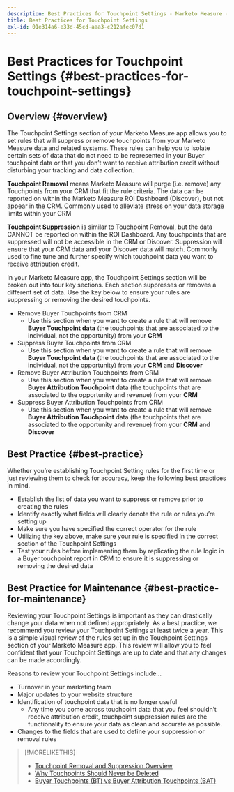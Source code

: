 ```yaml
---
description: Best Practices for Touchpoint Settings - Marketo Measure - Product Documentation
title: Best Practices for Touchpoint Settings
exl-id: 01e314a6-e33d-45cd-aaa3-c212afec07d1
---
```

# Best Practices for Touchpoint Settings {#best-practices-for-touchpoint-settings}

## Overview {#overview}

The Touchpoint Settings section of your Marketo Measure app allows you to set rules that will suppress or remove touchpoints from your Marketo Measure data and related systems. These rules can help you to isolate certain sets of data that do not need to be represented in your Buyer touchpoint data or that you don’t want to receive attribution credit without disturbing your tracking and data collection.

   **Touchpoint Removal** means Marketo Measure will purge (i.e. remove) any Touchpoints from your CRM that fit the rule criteria. The data can be reported on within the Marketo Measure ROI Dashboard (Discover), but not appear in the CRM. Commonly used to alleviate stress on your data storage limits within your CRM

   **Touchpoint Suppression** is similar to Touchpoint Removal, but the data CANNOT be reported on within the ROI Dashboard. Any touchpoints that are suppressed will not be accessible in the CRM or Discover. Suppression will ensure that your CRM data and your Discover data will match. Commonly used to fine tune and further specify which touchpoint data you want to receive attribution credit.

In your Marketo Measure app, the Touchpoint Settings section will be broken out into four key sections. Each section suppresses or removes a different set of data. Use the key below to ensure your rules are suppressing or removing the desired touchpoints.

* Remove Buyer Touchpoints from CRM
  * Use this section when you want to create a rule that will remove **Buyer Touchpoint data** (the touchpoints that are associated to the individual, not the opportunity) from your **CRM**
* Suppress Buyer Touchpoints from CRM
  * Use this section when you want to create a rule that will remove **Buyer Touchpoint data** (the touchpoints that are associated to the individual, not the opportunity) from your **CRM** and **Discover**
* Remove Buyer Attribution Touchpoints from CRM
  * Use this section when you want to create a rule that will remove **Buyer Attribution Touchpoint** data (the touchpoints that are associated to the opportunity and revenue) from your **CRM**
* Suppress Buyer Attribution Touchpoints from CRM
  * Use this section when you want to create a rule that will remove **Buyer Attribution Touchpoint** data (the touchpoints that are associated to the opportunity and revenue) from your **CRM** and **Discover**

## Best Practice {#best-practice}

Whether you’re establishing Touchpoint Setting rules for the first time or just reviewing them to check for accuracy, keep the following best practices in mind.

* Establish the list of data you want to suppress or remove prior to creating the rules
* Identify exactly what fields will clearly denote the rule or rules you’re setting up
* Make sure you have specified the correct operator for the rule
* Utilizing the key above, make sure your rule is specified in the correct section of the Touchpoint Settings
* Test your rules before implementing them by replicating the rule logic in a Buyer touchpoint report in CRM to ensure it is suppressing or removing the desired data

## Best Practice for Maintenance {#best-practice-for-maintenance}

Reviewing your Touchpoint Settings is important as they can drastically change your data when not defined appropriately. As a best practice, we recommend you review your Touchpoint Settings at least twice a year. This is a simple visual review of the rules set up in the Touchpoint Settings section of your Marketo Measure app. This review will allow you to feel confident that your Touchpoint Settings are up to date and that any changes can be made accordingly.

Reasons to review your Touchpoint Settings include...

* Turnover in your marketing team
* Major updates to your website structure
* Identification of touchpoint data that is no longer useful
  * Any time you come across touchpoint data that you feel shouldn’t receive attribution credit, touchpoint suppression rules are the functionality to ensure your data as clean and accurate as possible.
* Changes to the fields that are used to define your suppression or removal rules

>[!MORELIKETHIS]
>
>* [Touchpoint Removal and Suppression Overview](/help/advanced-marketo-measure-features/touchpoint-settings/touchpoint-removal-and-touchpoint-suppression.md)
>* [Why Touchpoints Should Never be Deleted](/help/advanced-marketo-measure-features/touchpoint-settings/why-you-should-never-delete-touchpoints.md)
>* [Buyer Touchpoints (BT) vs Buyer Attribution Touchpoints (BAT)](/help/configuration-and-setup/getting-started-with-marketo-measure/difference-between-buyer-touchpoints-and-buyer-attribution-touchpoints.md)
